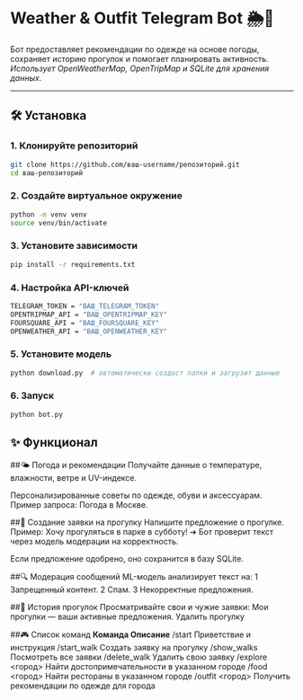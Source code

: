 # Weather & Outfit Telegram Bot 🌦️👗

Бот предоставляет рекомендации по одежде на основе погоды, сохраняет историю прогулок и помогает планировать активность.  
_Использует OpenWeatherMap, OpenTripMap и SQLite для хранения данных._

---

## 🛠 Установка

### 1. Клонируйте репозиторий
```bash
git clone https://github.com/ваш-username/репозиторий.git
cd ваш-репозиторий
```
### 2. Создайте виртуальное окружение
```bash
python -m venv venv
source venv/bin/activate
```
### 3. Установите зависимости
```bash
pip install -r requirements.txt
```
### 4. Настройка API-ключей
```bash
TELEGRAM_TOKEN = "ВАШ_TELEGRAM_TOKEN"
OPENTRIPMAP_API = "ВАШ_OPENTRIPMAP_KEY"
FOURSQUARE_API = "ВАШ_FOURSQUARE_KEY"
OPENWEATHER_API = "ВАШ_OPENWEATHER_KEY"
```
### 5. Установите модель
```bash
python download.py  # автоматически создаст папки и загрузит данные
```
### 6. Запуск
```bash
python bot.py
```

## ✨ Функционал
##🌤️ Погода и рекомендации
Получайте данные о температуре, влажности, ветре и UV-индексе.

Персонализированные советы по одежде, обуви и аксессуарам.
Пример запроса: Погода в Москве.

##📝 Создание заявки на прогулку
Напишите предложение о прогулке. Пример:
Хочу прогуляться в парке в субботу!
➔ Бот проверит текст через модель модерации на корректность.

Если предложение одобрено, оно сохранится в базу SQLite.

##🔍 Модерация сообщений
ML-модель анализирует текст на:
1 Запрещенный контент.
2 Спам.
3 Некорректные предложения.

##📖 История прогулок
Просматривайте свои и чужие заявки:
Мои прогулки — ваши активные предложения.
Удалить прогулку 

##🎮 Список команд
**Команда	Описание**
/start	Приветствие и инструкция
/start_walk	Создать заявку на прогулку
/show_walks	Посмотреть все заявки
/delete_walk	Удалить свою заявку
/explore <город>	Найти достопримечательности в указанном городе
/food <город>	Найти рестораны в указанном городе
/outfit <город>	Получить рекомендации по одежде для города


